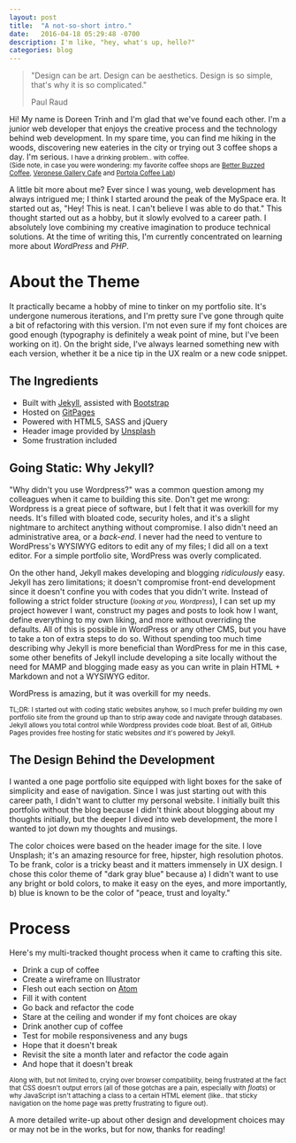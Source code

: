 ```yaml
---
layout: post
title:  "A not-so-short intro."
date:   2016-04-18 05:29:48 -0700
description: I'm like, "hey, what's up, hello?"
categories: blog
---
```



> "Design can be art. Design can be aesthetics. Design is so simple, that's why it is so complicated."
>
> Paul Raud

Hi! My name is Doreen Trinh and I'm glad that we've found each other. I'm a junior web developer that enjoys the creative process and the technology behind web development. In my spare time, you can find me hiking in the woods, discovering new eateries in the city or trying out 3 coffee shops a day. I'm serious. <small>I have a drinking problem.. with coffee.</small><br>
<small>(Side note, in case you were wondering: my favorite coffee shops are <a href="http://www.betterbuzzcoffee.com/">Better Buzzed Coffee</a>, <a href="http://www.yelp.com/biz/veronese-gallery-cafe-fullerton-2">Veronese Gallery Cafe</a> and <a href="http://www.portolacoffeelab.com/">Portola Coffee Lab</a>)</small>

A little bit more about me? Ever since I was young, web development has always intrigued me; I think I started around the peak of the MySpace era. It started out as, "Hey! This is neat. I can't believe I was able to do that." This thought started out as a hobby, but it slowly evolved to a career path. I absolutely love combining my creative imagination to produce technical solutions. At the time of writing this, I'm currently concentrated on learning more about <i>WordPress</i> and <i>PHP</i>.

<h1>About the Theme</h1>
It practically became a hobby of mine to tinker on my portfolio site. It's undergone numerous iterations, and I'm pretty sure I've gone through quite a bit of refactoring with this version. I'm not even sure if my font choices are good enough (typography is definitely a weak point of mine, but I've been working on it). On the bright side, I've always learned something new with each version, whether it be a nice tip in the UX realm or a new code snippet.

<h2>The Ingredients</h2>

- Built with <a href="http://jekyllrb.com/">Jekyll</a>, assisted with <a href="https://getbootstrap.com/">Bootstrap</a>
- Hosted on <a href="https://pages.github.com/">GitPages</a>
- Powered with HTML5, SASS and jQuery
- Header image provided by <a href="http://unsplash.com">Unsplash</a>
- Some frustration included

<h2>Going Static: Why Jekyll?</h2>
"Why didn't you use Wordpress?" was a common question among my colleagues when it came to building this site. Don't get me wrong: Wordpress is a great piece of software, but I felt that it was overkill for my needs. It's filled with bloated code, security holes, and it's a slight nightmare to architect anything without compromise. I also didn't need an administrative area, or a <i>back-end</i>. I never had the need to venture to WordPress's WYSIWYG editors to edit any of my files; I did all on a text editor. For a simple portfolio site, WordPress was overly complicated.

On the other hand, Jekyll makes developing and blogging <i>ridiculously</i> easy. Jekyll has zero limitations; it doesn't compromise front-end development since it doesn't confine you with codes that you didn't write. Instead of following a strict folder structure (<i><small>looking at you, Wordpress</small></i>), I can set up my project however I want, construct my pages and posts to look how I want, define everything to my own liking, and more without overriding the defaults. All of this is possible in WordPress or any other CMS, but you have to take a ton of extra steps to do so. Without spending too much time describing why Jekyll is more beneficial than WordPress for me in this case, some other benefits of Jekyll include developing a site locally without the need for MAMP and blogging made easy as you can write in plain HTML + Markdown and not a WYSIWYG editor.

WordPress is amazing, but it was overkill for my needs.

<small>TL;DR: I started out with coding static websites anyhow, so I much prefer building my own portfolio site from the ground up than to strip away code and navigate through databases. Jekyll allows you total control while Wordpress provides code bloat. Best of all, GitHub Pages provides free hosting for static websites <i>and</i> it's powered by Jekyll.</small>

<h2>The Design Behind the Development</h2>
I wanted a one page portfolio site equipped with light boxes for the sake of simplicity and ease of navigation. Since I was just starting out with this career path, I didn't want to clutter my personal website. I initially built this portfolio without the blog because I didn't think about blogging about my thoughts initially, but the deeper I dived into web development, the more I wanted to jot down my thoughts and musings.

The color choices were based on the header image for the site. I love Unsplash; it's an amazing resource for free, hipster, high resolution photos. To be frank, color is a tricky beast and it matters immensely in UX design. I chose this color theme of "dark gray blue" because a) I didn't want to use any bright or bold colors, to make it easy on the eyes, and more importantly, b) blue is known to be the color of "peace, trust and loyalty."

<h1>Process</h1>
Here's my multi-tracked thought process when it came to crafting this site.

- Drink a cup of coffee
- Create a wireframe on Illustrator
- Flesh out each section on <a href="atom.io">Atom</a>
- Fill it with content
- Go back and refactor the code
- Stare at the ceiling and wonder if my font choices are okay
- Drink another cup of coffee
- Test for mobile responsiveness and any bugs
- Hope that it doesn't break
- Revisit the site a month later and refactor the code again
- And hope that it doesn't break

<small>Along with, but not limited to, crying over browser compatibility, being frustrated at the fact that CSS doesn't output errors (all of those gotchas are a pain, especially with <i>floats</i>) or why JavaScript isn't attaching a class to a certain HTML element (like.. that sticky navigation on the home page was pretty frustrating to figure out).</small>

A more detailed write-up about other design and development choices may or may not be in the works, but for now, thanks for reading!

